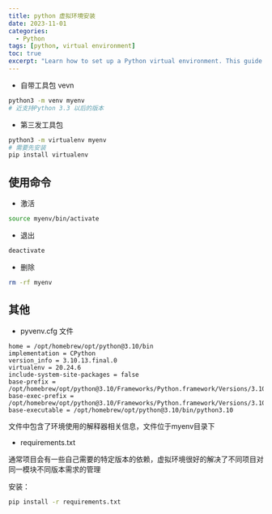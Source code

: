 ```yaml
---
title: python 虚拟环境安装
date: 2023-11-01
categories: 
  - Python
tags: [python, virtual environment]
toc: true
excerpt: "Learn how to set up a Python virtual environment. This guide provides step-by-step instructions for creating and managing virtual environments to isolate your Python projects and dependencies."
---
```


- 自带工具包 vevn

```sh
python3 -m venv myenv
# 近支持Python 3.3 以后的版本
```

- 第三发工具包

```sh
python3 -m virtualenv myenv
# 需要先安装
pip install virtualenv
```



## 使用命令

- 激活

```sh
source myenv/bin/activate
```

- 退出

```sh
deactivate
```

- 删除

```sh
rm -rf myenv
```

## 其他

- pyvenv.cfg 文件

```text
home = /opt/homebrew/opt/python@3.10/bin
implementation = CPython
version_info = 3.10.13.final.0
virtualenv = 20.24.6
include-system-site-packages = false
base-prefix = /opt/homebrew/opt/python@3.10/Frameworks/Python.framework/Versions/3.10
base-exec-prefix = /opt/homebrew/opt/python@3.10/Frameworks/Python.framework/Versions/3.10
base-executable = /opt/homebrew/opt/python@3.10/bin/python3.10
```

文件中包含了环境使用的解释器相关信息，文件位于myenv目录下

- requirements.txt

通常项目会有一些自己需要的特定版本的依赖，虚拟环境很好的解决了不同项目对同一模块不同版本需求的管理

安装：

```sh
pip install -r requirements.txt
```



